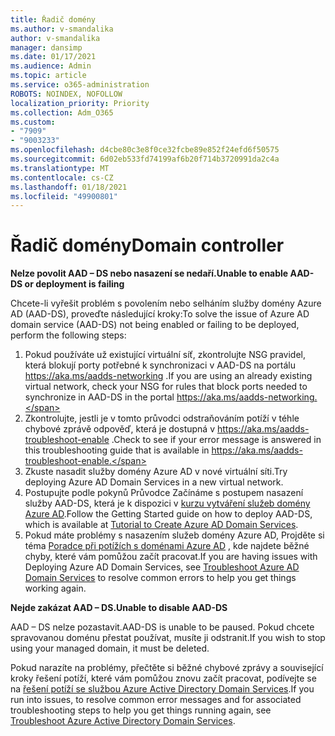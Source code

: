 ```yaml
---
title: Řadič domény
ms.author: v-smandalika
author: v-smandalika
manager: dansimp
ms.date: 01/17/2021
ms.audience: Admin
ms.topic: article
ms.service: o365-administration
ROBOTS: NOINDEX, NOFOLLOW
localization_priority: Priority
ms.collection: Adm_O365
ms.custom:
- "7909"
- "9003233"
ms.openlocfilehash: d4cbe80c3e8f0ce32fcbe89e852f24efd6f50575
ms.sourcegitcommit: 6d02eb533fd74199af6b20f714b3720991da2c4a
ms.translationtype: MT
ms.contentlocale: cs-CZ
ms.lasthandoff: 01/18/2021
ms.locfileid: "49900801"
---
```

# <a name="domain-controller"></a><span data-ttu-id="103ac-102">Řadič domény</span><span class="sxs-lookup"><span data-stu-id="103ac-102">Domain controller</span></span>

<span data-ttu-id="103ac-103">**Nelze povolit AAD – DS nebo nasazení se nedaří.**</span><span class="sxs-lookup"><span data-stu-id="103ac-103">**Unable to enable AAD-DS or deployment is failing**</span></span>

<span data-ttu-id="103ac-104">Chcete-li vyřešit problém s povolením nebo selháním služby domény Azure AD (AAD-DS), proveďte následující kroky:</span><span class="sxs-lookup"><span data-stu-id="103ac-104">To solve the issue of Azure AD domain service (AAD-DS) not being enabled or failing to be deployed, perform the following steps:</span></span>

1. <span data-ttu-id="103ac-105">Pokud používáte už existující virtuální síť, zkontrolujte NSG pravidel, která blokují porty potřebné k synchronizaci v AAD-DS na portálu https://aka.ms/aadds-networking .</span><span class="sxs-lookup"><span data-stu-id="103ac-105">If you are using an already existing virtual network, check your NSG for rules that block ports needed to synchronize in AAD-DS in the portal https://aka.ms/aadds-networking.</span></span>
2. <span data-ttu-id="103ac-106">Zkontrolujte, jestli je v tomto průvodci odstraňováním potíží v téhle chybové zprávě odpověď, která je dostupná v  https://aka.ms/aadds-troubleshoot-enable .</span><span class="sxs-lookup"><span data-stu-id="103ac-106">Check to see if your error message is answered in this troubleshooting guide that is available in  https://aka.ms/aadds-troubleshoot-enable.</span></span>
3. <span data-ttu-id="103ac-107">Zkuste nasadit služby domény Azure AD v nové virtuální síti.</span><span class="sxs-lookup"><span data-stu-id="103ac-107">Try deploying Azure AD Domain Services in a new virtual network.</span></span>
4. <span data-ttu-id="103ac-108">Postupujte podle pokynů Průvodce Začínáme s postupem nasazení služby AAD-DS, která je k dispozici v [kurzu vytváření služeb domény Azure AD](https://docs.microsoft.com/azure/active-directory-domain-services/tutorial-create-instance).</span><span class="sxs-lookup"><span data-stu-id="103ac-108">Follow the Getting Started guide on how to deploy AAD-DS, which is available at [Tutorial to Create Azure AD Domain Services](https://docs.microsoft.com/azure/active-directory-domain-services/tutorial-create-instance).</span></span>
5. <span data-ttu-id="103ac-109">Pokud máte problémy s nasazením služeb domény Azure AD, Projděte si téma [Poradce při potížích s doménami Azure AD](https://docs.microsoft.com/azure/active-directory-domain-services/troubleshoot) , kde najdete běžné chyby, které vám pomůžou začít pracovat.</span><span class="sxs-lookup"><span data-stu-id="103ac-109">If you are having issues with Deploying Azure AD Domain Services, see [Troubleshoot Azure AD Domain Services](https://docs.microsoft.com/azure/active-directory-domain-services/troubleshoot) to resolve common errors to help you get things working again.</span></span> 

<span data-ttu-id="103ac-110">**Nejde zakázat AAD – DS.**</span><span class="sxs-lookup"><span data-stu-id="103ac-110">**Unable to disable AAD-DS**</span></span>

<span data-ttu-id="103ac-111">AAD – DS nelze pozastavit.</span><span class="sxs-lookup"><span data-stu-id="103ac-111">AAD-DS is unable to be paused.</span></span> <span data-ttu-id="103ac-112">Pokud chcete spravovanou doménu přestat používat, musíte ji odstranit.</span><span class="sxs-lookup"><span data-stu-id="103ac-112">If you wish to stop using your managed domain, it must be deleted.</span></span>

<span data-ttu-id="103ac-113">Pokud narazíte na problémy, přečtěte si běžné chybové zprávy a související kroky řešení potíží, které vám pomůžou znovu začít pracovat, podívejte se na [řešení potíží se službou Azure Active Directory Domain Services](https://docs.microsoft.com/azure/active-directory-domain-services/troubleshoot).</span><span class="sxs-lookup"><span data-stu-id="103ac-113">If you run into issues, to resolve common error messages and for associated troubleshooting steps to help you get things running again, see [Troubleshoot Azure Active Directory Domain Services](https://docs.microsoft.com/azure/active-directory-domain-services/troubleshoot).</span></span>
